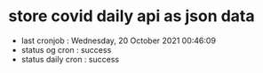 # store covid daily api as json data

- last cronjob : Wednesday, 20 October 2021 00:46:09
- status og cron : success
- status daily cron : success
      
      